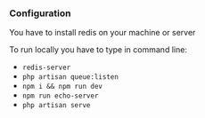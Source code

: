 ### Configuration

You have to install redis on your machine or server

To run locally you have to type in command line:
- ```redis-server```
- ```php artisan queue:listen```
- ```npm i && npm run dev```
- ```npm run echo-server```
- ```php artisan serve```

